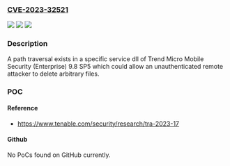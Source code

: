 ### [CVE-2023-32521](https://cve.mitre.org/cgi-bin/cvename.cgi?name=CVE-2023-32521)
![](https://img.shields.io/static/v1?label=Product&message=Trend%20Micro%20Moibile%20Security%20for%20Enterprise&color=blue)
![](https://img.shields.io/static/v1?label=Version&message=9.8%20SP5%3C%209.8.3294%20&color=brighgreen)
![](https://img.shields.io/static/v1?label=Vulnerability&message=n%2Fa&color=brighgreen)

### Description

A path traversal exists in a specific service dll of Trend Micro Mobile Security (Enterprise) 9.8 SP5 which could allow an unauthenticated remote attacker to delete arbitrary files.

### POC

#### Reference
- https://www.tenable.com/security/research/tra-2023-17

#### Github
No PoCs found on GitHub currently.

